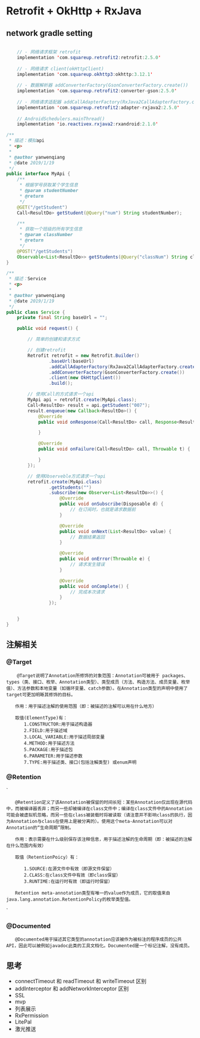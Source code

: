 # Retrofit + OkHttp + RxJava

## network gradle setting
``` java

    // - 网络请求框架 retrofit
    implementation 'com.squareup.retrofit2:retrofit:2.5.0'
    
    // - 网络请求 client(okHttpClient)
    implementation 'com.squareup.okhttp3:okhttp:3.12.1'
    
    // - 数据解析器 addConverterFactory(GsonConverterFactory.create())
    implementation 'com.squareup.retrofit2:converter-gson:2.5.0'
    
    // - 网络请求适配器 addCallAdapterFactory(RxJava2CallAdapterFactory.create())
    implementation 'com.squareup.retrofit2:adapter-rxjava2:2.5.0'
    
    // AndroidSchedulers.mainThread()
    implementation 'io.reactivex.rxjava2:rxandroid:2.1.0'
```


``` java
/**
 * 描述：模拟api
 * <p>
 *
 * @author yanwenqiang
 * @date 2019/1/19
 */
public interface MyApi {
    /**
     * 根据学号获取某个学生信息
     * @param studentNumber
     * @return
     */
    @GET("/getStudent")
    Call<ResultDo> getStudent(@Query("num") String studentNumber);

    /**
     * 获取一个班级的所有学生信息
     * @param classNumber
     * @return
     */
    @POST("/getStudents")
    Observable<List<ResultDo>> getStudents(@Query("classNum") String classNumber);
}
```

``` java
/**
 * 描述：Service
 * <p>
 *
 * @author yanwenqiang
 * @date 2019/1/19
 */
public class Service {
    private final String baseUrl = "";

    public void request() {

        // 简单的创建和请求方式

        // 创建retrofit
        Retrofit retrofit = new Retrofit.Builder()
                .baseUrl(baseUrl)
                .addCallAdapterFactory(RxJava2CallAdapterFactory.create())
                .addConverterFactory(GsonConverterFactory.create())
                .client(new OkHttpClient())
                .build();

        // 使用Call的方式请求一个api
        MyApi api = retrofit.create(MyApi.class);
        Call<ResultDo> result = api.getStudent("007");
        result.enqueue(new Callback<ResultDo>() {
            @Override
            public void onResponse(Call<ResultDo> call, Response<ResultDo> response) {

            }

            @Override
            public void onFailure(Call<ResultDo> call, Throwable t) {

            }
        });

        // 使用Observeble方式请求一个api
        retrofit.create(MyApi.class)
                .getStudents("")
                .subscribe(new Observer<List<ResultDo>>() {
                    @Override
                    public void onSubscribe(Disposable d) {
                        // 在订阅时，也就是请求数据前
                    }

                    @Override
                    public void onNext(List<ResultDo> value) {
                        // 数据结果返回
                    }

                    @Override
                    public void onError(Throwable e) {
                        // 请求发生错误
                    }

                    @Override
                    public void onComplete() {
                        // 完成本次请求
                    }
                });


    }
}
```

## 注解相关

### @Target
```
    @Target说明了Annotation所修饰的对象范围：Annotation可被用于 packages、types（类、接口、枚举、Annotation类型）、类型成员（方法、构造方法、成员变量、枚举值）、方法参数和本地变量（如循环变量、catch参数）。在Annotation类型的声明中使用了target可更加明晰其修饰的目标。

　　作用：用于描述注解的使用范围（即：被描述的注解可以用在什么地方）

　　取值(ElementType)有：
　　　　1.CONSTRUCTOR:用于描述构造器
　　　　2.FIELD:用于描述域
　　　　3.LOCAL_VARIABLE:用于描述局部变量
　　　　4.METHOD:用于描述方法
　　　　5.PACKAGE:用于描述包
　　　　6.PARAMETER:用于描述参数
　　　　7.TYPE:用于描述类、接口(包括注解类型) 或enum声明

```
### @Retention
`
    
    　　@Retention定义了该Annotation被保留的时间长短：某些Annotation仅出现在源代码中，而被编译器丢弃；而另一些却被编译在class文件中；编译在class文件中的Annotation可能会被虚拟机忽略，而另一些在class被装载时将被读取（请注意并不影响class的执行，因为Annotation与class在使用上是被分离的）。使用这个meta-Annotation可以对 Annotation的“生命周期”限制。
    
    　　作用：表示需要在什么级别保存该注释信息，用于描述注解的生命周期（即：被描述的注解在什么范围内有效）
    
    　　取值（RetentionPoicy）有：
    
    　　　　1.SOURCE:在源文件中有效（即源文件保留）
    　　　　2.CLASS:在class文件中有效（即class保留）
    　　　　3.RUNTIME:在运行时有效（即运行时保留）
    
    　　Retention meta-annotation类型有唯一的value作为成员，它的取值来自java.lang.annotation.RetentionPolicy的枚举类型值。
`
### @Documented
`
　　@Documented用于描述其它类型的annotation应该被作为被标注的程序成员的公共API，因此可以被例如javadoc此类的工具文档化。Documented是一个标记注解，没有成员。
`

## 思考
- connectTimeout 和 readTimeout 和 writeTimeout 区别
- addInterceptor 和 addNetworkInterceptor 区别
- SSL
- mvp
- 列表展示
- RxPermission
- LitePal
- 激光推送

